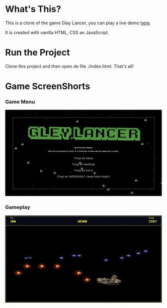 # What's This?

This is a clone of the game Glay Lancer, you can play a live demo <a href="https://pg-game-frontend.glitch.me/" target="_blank">here</a>.

It is created with vanilla HTML, CSS an JavaScript.

# Run the Project

Clone this project and then open de file ./index.html.
That's all!

# Game ScreenShorts

### Game Menu
![Alt text](./assets/img/thumbnail1.png)

### Gameplay
![Alt text](./assets/img/thumbnail2.jpg)

